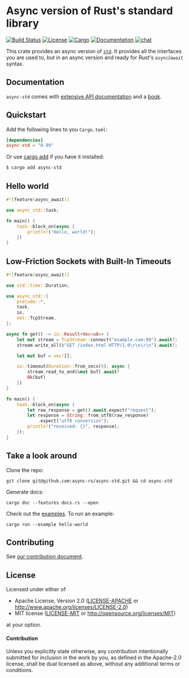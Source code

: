 # Async version of Rust's standard library

[![Build Status](https://travis-ci.com/async-rs/async-std.svg?branch=master)](https://travis-ci.com/async-rs/async-std)
[![License](https://img.shields.io/badge/license-MIT%2FApache--2.0-blue.svg)](https://github.com/async-rs/async-std)
[![Cargo](https://img.shields.io/crates/v/async-std.svg)](https://crates.io/crates/async-std)
[![Documentation](https://docs.rs/async-std/badge.svg)](https://docs.rs/async-std)
[![chat](https://img.shields.io/discord/598880689856970762.svg?logo=discord)](https://discord.gg/JvZeVNe)

This crate provides an async version of [`std`]. It provides all the interfaces you
are used to, but in an async version and ready for Rust's `async`/`await` syntax.

[`std`]: https://doc.rust-lang.org/std/index.html

## Documentation

`async-std` comes with [extensive API documentation][docs] and a [book][book].

[docs]: https://docs.rs/async-std
[book]: https://book.async.rs

## Quickstart

Add the following lines to you `Cargo.toml`:

```toml
[dependencies]
async-std = "0.99"
```

Or use [cargo add][cargo-add] if you have it installed:

```sh
$ cargo add async-std
```

[cargo-add]: https://github.com/killercup/cargo-edit

## Hello world

```rust
#![feature(async_await)]

use async_std::task;

fn main() {
    task::block_on(async {
        println!("Hello, world!");
    })
}
```

## Low-Friction Sockets with Built-In Timeouts

```rust
#![feature(async_await)]

use std::time::Duration;

use async_std::{
    prelude::*,
    task,
    io,
    net::TcpStream,
};

async fn get() -> io::Result<Vec<u8>> {
    let mut stream = TcpStream::connect("example.com:80").await?;
    stream.write_all(b"GET /index.html HTTP/1.0\r\n\r\n").await?;

    let mut buf = vec![];

    io::timeout(Duration::from_secs(5), async {
        stream.read_to_end(&mut buf).await?
        Ok(buf)
    })
}

fn main() {
    task::block_on(async {
        let raw_response = get().await.expect("request");
        let response = String::from_utf8(raw_response)
            .expect("utf8 conversion");
        println!("received: {}", response);
    });
}
```

## Take a look around

Clone the repo:

```
git clone git@github.com:async-rs/async-std.git && cd async-std
```

Generate docs:

```
cargo doc --features docs.rs --open
```

Check out the [examples](examples). To run an example:

```
cargo run --example hello-world
```

## Contributing

See [our contribution document][contribution].

[contribution]: https://async.rs/contribute

## License

Licensed under either of

 * Apache License, Version 2.0 ([LICENSE-APACHE](LICENSE-APACHE) or http://www.apache.org/licenses/LICENSE-2.0)
 * MIT license ([LICENSE-MIT](LICENSE-MIT) or http://opensource.org/licenses/MIT)

at your option.

#### Contribution

Unless you explicitly state otherwise, any contribution intentionally submitted
for inclusion in the work by you, as defined in the Apache-2.0 license, shall be
dual licensed as above, without any additional terms or conditions.
